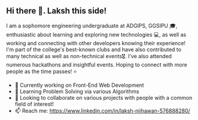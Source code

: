 ## Hi there 👋. Laksh this side!


I am a sophomore engineering undergraduate at ADGIPS, GGSIPU 🎓, enthusiastic about learning and exploring new technologies 💻, as well as working and connecting with other developers knowing their experience!
I'm part of the college's best-known clubs and have also contributed to many technical as well as non-technical events🎖️. I've also attended numerous hackathons and insightful events. Hoping to connect with more people as the time passes! ⭐



- 🔭 Currently working on Front-End Web Development
- 🌱 Learning Problem Solving via various Algorithms
- 👯 Looking to collaborate on various projects with people with a common field of interest!
- 📫 Reach me: https://www.linkedin.com/in/laksh-nijhawan-576888280/


